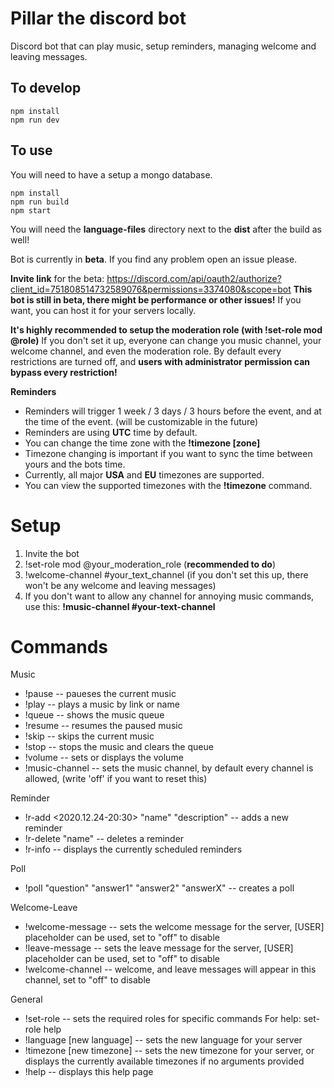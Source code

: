 # Pillar the discord bot

Discord bot that can play music, setup reminders, managing welcome and leaving messages.

## To develop

```
npm install
npm run dev
```

## To use

You will need to have a setup a mongo database.

```
npm install
npm run build
npm start
```

You will need the **language-files** directory next to the **dist** after the build as well!

Bot is currently in **beta**. If you find any problem open an issue please.

**Invite link** for the beta: https://discord.com/api/oauth2/authorize?client_id=751808514732589076&permissions=3374080&scope=bot
**This bot is still in beta, there might be performance or other issues!**
If you want, you can host it for your servers locally.

**It's highly recommended to setup the moderation role (with !set-role mod @role)** If you don't set it up, everyone can change you music channel, your welcome channel, and even the moderation role. By default every restrictions are turned off, and **users with administrator permission can bypass every restriction!**

**Reminders**

- Reminders will trigger 1 week / 3 days / 3 hours before the event, and at the time of the event. (will be customizable in the future)
- Reminders are using **UTC** time by default.
- You can change the time zone with the **!timezone \[zone]**
- Timezone changing is important if you want to sync the time between yours and the bots time.
- Currently, all major **USA** and **EU** timezones are supported.
- You can view the supported timezones with the **!timezone** command.

# Setup

1. Invite the bot
2. !set-role mod @your_moderation_role (**recommended to do**)
3. !welcome-channel #your_text_channel (if you don't set this up, there won't be any welcome and leaving messages)
4. If you don't want to allow any channel for annoying music commands, use this: **!music-channel #your-text-channel**

# Commands

Music

- !pause -- paueses the current music
- !play <youtube link or name> -- plays a music by link or name
- !queue -- shows the music queue
- !resume -- resumes the paused music
- !skip -- skips the current music
- !stop -- stops the music and clears the queue
- !volume <number> -- sets or displays the volume
- !music-channel <text channel> -- sets the music channel, by default every channel is allowed, (write 'off' if you want to reset this)

Reminder

- !r-add <mention> <2020.12.24-20:30> "name" "description" -- adds a new reminder
- !r-delete "name" -- deletes a reminder
- !r-info -- displays the currently scheduled reminders

Poll

- !poll "question" "answer1" "answer2" "answerX" -- creates a poll

Welcome-Leave

- !welcome-message <message> -- sets the welcome message for the server, [USER] placeholder can be used, set to "off" to disable
- !leave-message <message> -- sets the leave message for the server, [USER] placeholder can be used, set to "off" to disable
- !welcome-channel <text channel> -- welcome, and leave messages will appear in this channel, set to "off" to disable

General

- !set-role <role type> <role> -- sets the required roles for specific commands
  For help: set-role help
- !language [new language] -- sets the new language for your server
- !timezone [new timezone] -- sets the new timezone for your server, or displays the currently available timezones if no arguments provided
- !help -- displays this help page
